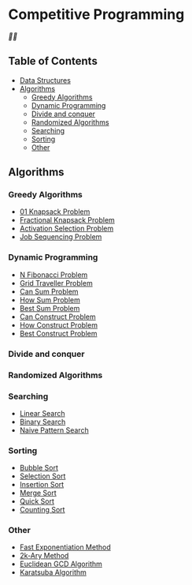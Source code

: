 # Competitive Programming
_🤔🤔_
## Table of Contents
- [Data Structures](https://github.com/SidharthMudgil/competitive-programming/blob/8a6bdbdd76ad70510efd395f40d10f40bc48b649/data%20structure/README.md)
- [Algorithms](#algorithms)
    - [Greedy Algorithms](#greedy-algorithms)
    - [Dynamic Programming](#dynamic-programming)
    - [Divide and conquer](#divide-and-conquer)
    - [Randomized Algorithms](#randomized-algorithms)
    - [Searching](#searching)
    - [Sorting](#sorting)
    - [Other](#other)

## Algorithms
### Greedy Algorithms
- [01 Knapsack Problem](https://github.com/SidharthMudgil/competitive-programming/blob/main/algorithms/greedy%20algorithms/01-knapsack-problem.cpp)
- [Fractional Knapsack Problem](https://github.com/SidharthMudgil/competitive-programming/blob/main/algorithms/greedy%20algorithms/fractional-knapsack-problem.cpp)
- [Activation Selection Problem](https://github.com/SidharthMudgil/competitive-programming/blob/main/algorithms/greedy%20algorithms/activation-selection-problem.cpp)
- [Job Sequencing Problem](https://github.com/SidharthMudgil/competitive-programming/blob/main/algorithms/greedy%20algorithms/job-sequencing-problem.cpp)

### Dynamic Programming
- [N Fibonacci Problem]()
- [Grid Traveller Problem]()
- [Can Sum Problem]()
- [How Sum Problem]()
- [Best Sum Problem]()
- [Can Construct Problem]()
- [How Construct Problem]()
- [Best Construct Problem]()

### Divide and conquer
### Randomized Algorithms

### Searching
- [Linear Search]()
- [Binary Search]()
- [Naive Pattern Search]()

### Sorting
- [Bubble Sort]()
- [Selection Sort]()
- [Insertion Sort]()
- [Merge Sort]()
- [Quick Sort]()
- [Counting Sort]()

### Other
- [Fast Exponentiation Method](https://github.com/SidharthMudgil/competitive-programming/blob/main/algorithms/exponentiation%20by%20squaring/fast-exponentiation-method.cpp)
- [2k-Ary Method](https://github.com/SidharthMudgil/competitive-programming/blob/main/algorithms/exponentiation%20by%20squaring/2k-ary-method.cpp)
- [Euclidean GCD Algorithm]()
- [Karatsuba Algorithm]()


